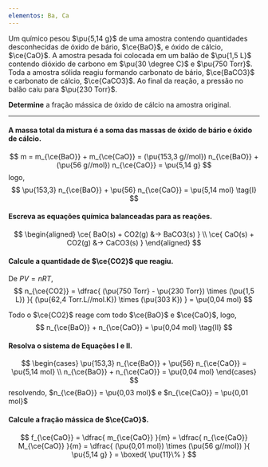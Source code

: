 ```yaml
---
elementos: Ba, Ca
---
```


Um químico pesou $\pu{5,14 g}$ de uma amostra contendo quantidades desconhecidas de óxido de bário, $\ce{BaO}$, e óxido de cálcio, $\ce{CaO}$. A amostra pesada foi colocada em um balão de $\pu{1,5 L}$ contendo dióxido de carbono em $\pu{30 \degree C}$ e $\pu{750 Torr}$. Toda a amostra sólida reagiu formando carbonato de bário, $\ce{BaCO3}$ e carbonato de cálcio, $\ce{CaCO3}$. Ao final da reação, a pressão no balão caiu para $\pu{230 Torr}$.

**Determine** a fração mássica de óxido de cálcio na amostra original.

---

#### A massa total da mistura é a soma das massas de óxido de bário e óxido de cálcio.

$$
    m = m_{\ce{BaO}} + m_{\ce{CaO}}
        = (\pu{153,3 g//mol}) n_{\ce{BaO}} + (\pu{56 g//mol}) n_{\ce{CaO}}
        = \pu{5,14 g}
$$
logo, 
$$
    \pu{153,3} n_{\ce{BaO}} + \pu{56} n_{\ce{CaO}}
        = \pu{5,14 mol}
\tag{I}
$$

#### Escreva as equações química balanceadas para as reações.

$$
\begin{aligned}
    \ce{ BaO(s) + CO2(g) &-> BaCO3(s) } \\
    \ce{ CaO(s) + CO2(g) &-> CaCO3(s) }
\end{aligned}
$$

#### Calcule a quantidade de $\ce{CO2}$ que reagiu.

De $PV = nRT$,
$$
    n_{\ce{CO2}} 
        = \dfrac{ (\pu{750 Torr} - \pu{230 Torr}) \times (\pu{1,5 L}) }{ (\pu{62,4 Torr.L//mol.K}) \times (\pu{303 K}) }
        = \pu{0,04 mol}
$$

Todo o $\ce{CO2}$ reage com todo $\ce{BaO}$ e $\ce{CaO}$, logo,
$$
    n_{\ce{BaO}} + n_{\ce{CaO}} = \pu{0,04 mol}
\tag{II}
$$

#### Resolva o sistema de Equações I e II.

$$
\begin{cases}
    \pu{153,3} n_{\ce{BaO}} + \pu{56} n_{\ce{CaO}} = \pu{5,14 mol} \\
    n_{\ce{BaO}} + n_{\ce{CaO}} = \pu{0,04 mol}
\end{cases}
$$
resolvendo, $n_{\ce{BaO}} = \pu{0,03 mol}$ e $n_{\ce{CaO}} = \pu{0,01 mol}$

#### Calcule a fração mássica de $\ce{CaO}$.

$$
    f_{\ce{CaO}} 
        = \dfrac{ m_{\ce{CaO}} }{m}
        = \dfrac{ n_{\ce{CaO}} M_{\ce{CaO}} }{m}
        = \dfrac{ (\pu{0,01 mol}) \times (\pu{56 g//mol}) }{ \pu{5,14 g} }
        = \boxed{ \pu{11}\% }
$$
